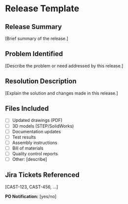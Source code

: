 # Release Template

## Release Summary
[Brief summary of the release.]

## Problem Identified
[Describe the problem or need addressed by this release.]

## Resolution Description
[Explain the solution and changes made in this release.]

## Files Included
- [ ] Updated drawings (PDF)
- [ ] 3D models (STEP/SolidWorks)
- [ ] Documentation updates
- [ ] Test results
- [ ] Assembly instructions
- [ ] Bill of materials
- [ ] Quality control reports
- [ ] Other: [describe]

## Jira Tickets Referenced
[CAST-123, CAST-456, ...]

**PO Notification:** [yes/no] 